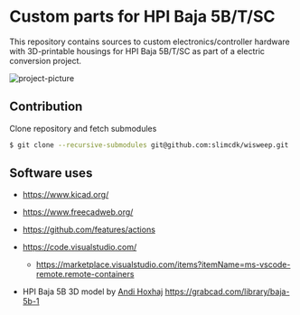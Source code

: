 # Custom parts for HPI Baja 5B/T/SC

This repository contains sources to custom electronics/controller hardware with 3D-printable housings for HPI Baja 5B/T/SC as part of a electric conversion project.

![project-picture](static/project-header.png)

## Contribution

Clone repository and fetch submodules

```bash
$ git clone --recursive-submodules git@github.com:slimcdk/wisweep.git
```


## Software uses

* https://www.kicad.org/
* https://www.freecadweb.org/
* https://github.com/features/actions
  <!-- * https://github.com/INTI-CMNB/KiBot -->
* https://code.visualstudio.com/
  * https://marketplace.visualstudio.com/items?itemName=ms-vscode-remote.remote-containers

* HPI Baja 5B 3D model by [Andi Hoxhaj](https://grabcad.com/andi.hoxhaj-1) https://grabcad.com/library/baja-5b-1